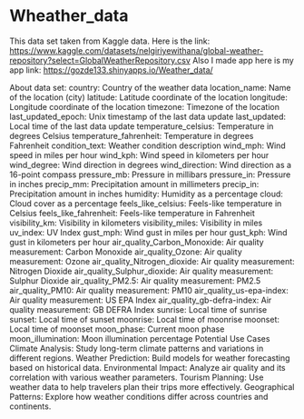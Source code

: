 # Wheather_data
This data set taken from Kaggle data. 
Here is the link: https://www.kaggle.com/datasets/nelgiriyewithana/global-weather-repository?select=GlobalWeatherRepository.csv
Also I made app here is my app link: https://gozde133.shinyapps.io/Weather_data/



About data set:
country: Country of the weather data
location_name: Name of the location (city)
latitude: Latitude coordinate of the location
longitude: Longitude coordinate of the location
timezone: Timezone of the location
last_updated_epoch: Unix timestamp of the last data update
last_updated: Local time of the last data update
temperature_celsius: Temperature in degrees Celsius
temperature_fahrenheit: Temperature in degrees Fahrenheit
condition_text: Weather condition description
wind_mph: Wind speed in miles per hour
wind_kph: Wind speed in kilometers per hour
wind_degree: Wind direction in degrees
wind_direction: Wind direction as a 16-point compass
pressure_mb: Pressure in millibars
pressure_in: Pressure in inches
precip_mm: Precipitation amount in millimeters
precip_in: Precipitation amount in inches
humidity: Humidity as a percentage
cloud: Cloud cover as a percentage
feels_like_celsius: Feels-like temperature in Celsius
feels_like_fahrenheit: Feels-like temperature in Fahrenheit
visibility_km: Visibility in kilometers
visibility_miles: Visibility in miles
uv_index: UV Index
gust_mph: Wind gust in miles per hour
gust_kph: Wind gust in kilometers per hour
air_quality_Carbon_Monoxide: Air quality measurement: Carbon Monoxide
air_quality_Ozone: Air quality measurement: Ozone
air_quality_Nitrogen_dioxide: Air quality measurement: Nitrogen Dioxide
air_quality_Sulphur_dioxide: Air quality measurement: Sulphur Dioxide
air_quality_PM2.5: Air quality measurement: PM2.5
air_quality_PM10: Air quality measurement: PM10
air_quality_us-epa-index: Air quality measurement: US EPA Index
air_quality_gb-defra-index: Air quality measurement: GB DEFRA Index
sunrise: Local time of sunrise
sunset: Local time of sunset
moonrise: Local time of moonrise
moonset: Local time of moonset
moon_phase: Current moon phase
moon_illumination: Moon illumination percentage
Potential Use Cases
Climate Analysis: Study long-term climate patterns and variations in different regions.
Weather Prediction: Build models for weather forecasting based on historical data.
Environmental Impact: Analyze air quality and its correlation with various weather parameters.
Tourism Planning: Use weather data to help travelers plan their trips more effectively.
Geographical Patterns: Explore how weather conditions differ across countries and continents.
